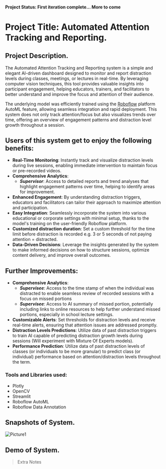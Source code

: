 #### Project Status: First iteration complete... More to come

# Project Title: Automated Attention Tracking and Reporting.
## Project Description.
The Automated Attention Tracking and Reporting system is a simple and elegant AI-driven dashboard designed to monitor and report distraction levels during classes, meetings, or lectures in real-time. By leveraging computer vision techniques, this tool provides valuable insights into participant engagement, helping educators, trainers, and facilitators to better understand and improve the focus and attention of their audience.    

The underlying model was efficiently trained using the [Roboflow](https://roboflow.com/) platform AutoML feature, allowing seamless integration and rapid deployment. This system does not only track attention/focus but also visualizes trends over time, offering an overview of engagement patterns and distraction level growth throughout a session.   

## Users of this system get to enjoy the following benefits:
- **Real-Time Monitoring**: Instantly track and visualize distraction levels during live sessions, enabling immediate intervention to maintain focus or pre-recorded videos.
- **Comprehensive Analytics**:
  - ***Supervisor***: Access to detailed reports and trend analyses that highlight engagement patterns over time, helping to identify areas for improvement.
- **Enhanced Engagement**: By understanding distraction triggers, educators and facilitators can tailor their approach to maximize attention and participation.
- **Easy Integration**: Seamlessly incorporate the system into various educational or corporate settings with minimal setup, thanks to the model's training on the user-friendly Roboflow platform.
- **Customized distraction duration**: Set a custom threshold for the time limit before distraction is recorded e.g. 3 or 5 seconds of not paying attention = distracted.
- **Data-Driven Decisions**: Leverage the insights generated by the system to make informed decisions on how to structure sessions, optimize content delivery, and improve overall outcomes.
## Further Improvements:
- **Comprehensive Analytics**:
  - ***Supervisee***: Access to the time stamp of when the individual was distracted to enable seamless review of recorded sessions with a focus on missed portions
  - ***Supervisee***: Access to AI summary of missed portion, potentially including links to online resources to help further understand missed portions, especially in school lecture settings.
- **Customizable Alerts**: Set thresholds for distraction levels and receive real-time alerts, ensuring that attention issues are addressed promptly.
- **Distraction Levels Predictions**: Utilize data of past distraction triggers to train AI capable of predicting distraction growth levels during sessions (Will experiment with Mixture Of Experts models).
-   **Performance Prediction**: Utilize data of past distraction levels of classes (or individuals to be more granular) to predict class (or individual) performance based on attention/distraction levels throughout the term. 
  
### Tools and Libraries used:
* Plotly
* OpenCV
* Streamlit
* Roboflow AutoML
* Roboflow Data Annotation

## Snapshots of System.
![Picture1](https://github.com/user-attachments/assets/87893103-990b-4667-b89b-2c6748d08fb2)

## Demo of System.


> Extra Notes   
